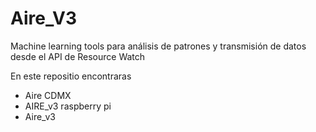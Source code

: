 # Aire_V3 
Machine learning tools para análisis de patrones y transmisión de datos desde el API de Resource Watch

En este repositio encontraras 
- Aire CDMX
- AIRE_v3 raspberry pi
- Aire_v3


